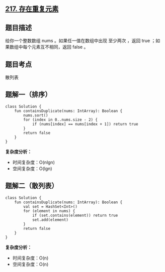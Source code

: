 ## [217. 存在重复元素](https://leetcode.cn/problems/linked-list-cycle/)

## 题目描述

给你一个整数数组 nums 。如果任一值在数组中出现 至少两次 ，返回 true ；如果数组中每个元素互不相同，返回 false 。

## 题目考点

散列表

## 题解一（排序）
 
```
class Solution {
    fun containsDuplicate(nums: IntArray): Boolean {
        nums.sort()
        for (index in 0..nums.size - 2) {
            if (nums[index] == nums[index + 1]) return true
        }
        return false
    }
}
```

**复杂度分析：**

- 时间复杂度：O(nlgn)
- 空间复杂度：O(lgn) 

## 题解二（散列表）
 
```
class Solution {
    fun containsDuplicate(nums: IntArray): Boolean {
        val set = HashSet<Int>()
        for (element in nums) {
            if (set.contains(element)) return true
            set.add(element)
        }
        return false
    }
}
```

**复杂度分析：**

- 时间复杂度：O(n)
- 空间复杂度：O(n) 

